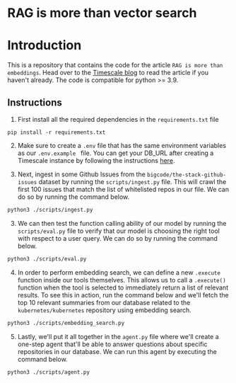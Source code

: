 # RAG is more than vector search

# Introduction

This is a repository that contains the code for the article `RAG is more than embeddings`. Head over to the [Timescale blog](https://www.timescale.com/blog/tag/ai/) to read the article if you haven't already. The code is compatible for python >= 3.9.

## Instructions

1. First install all the required dependencies in the `requirements.txt` file

```
pip install -r requirements.txt
```

2. Make sure to create a `.env` file that has the same environment variables as our `.env.example ` file. You can get your DB_URL after creating a Timescale instance by following the instructions [here](https://docs.timescale.com/getting-started/latest/services/#create-your-timescale-account).

3. Next, ingest in some Github Issues from the `bigcode/the-stack-github-issues` dataset by running the `scripts/ingest.py` file. This will crawl the first 100 issues that match the list of whitelisted repos in our file. We can do so by running the command below.

```bash
python3 ./scripts/ingest.py
```

3. We can then test the function calling ability of our model by running the `scripts/eval.py` file to verify that our model is choosing the right tool with respect to a user query. We can do so by running the command below.

```bash
python3 ./scripts/eval.py
```

4. In order to perform embedding search, we can define a new `.execute` function inside our tools themselves. This allows us to call a `.execute()` function when the tool is selected to immediately return a list of relevant results. To see this in action, run the command below and we'll fetch the top 10 relevant summaries from our database related to the `kubernetes/kubernetes` repository using embedding search.

```bash
python3 ./scripts/embedding_search.py
```

5. Lastly, we'll put it all together in the `agent.py` file where we'll create a one-step agent that'll be able to answer questions about specific repositories in our database. We can run this agent by executing the command below.

```bash
python3 ./scripts/agent.py
```
